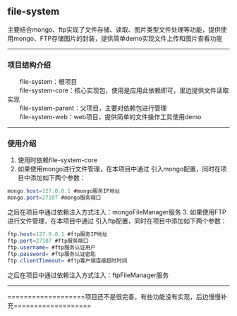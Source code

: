 

## file-system
主要结合mongo、ftp实现了文件存储、读取、图片类型文件处理等功能，提供使用mongo、FTP存储图片的封装，提供简单demo实现文件上传和图片查看功能
***
### 项目结构介绍

　　file-system：根项目  
　　file-system-core：核心实现包，使用是应用此依赖即可，里边提供文件读取实现  
　　file-system-parent：父项目，主要对依赖包进行管理  
　　file-system-web：web项目，提供简单的文件操作工具使用demo  

***
### 使用介绍

1. 使用时依赖file-system-core
2. 如果使用mongo进行文件管理，在本项目中通过 <import resource="../mongo-config.xml" />引入mongo配置，同时在项目中添加如下两个参数：
```java
mongo.host=127.0.0.1 #mongo服务IP地址
mongo.port=27107 #mongo服务端口
```
之后在项目中通过依赖注入方式注入：mongoFileManager服务
3. 如果使用FTP进行文件管理，在本项目中通过 <import resource="../ftp-config.xml" />引入ftp配置，同时在项目中添加如下两个参数：
```java
ftp.host=127.0.0.1 #ftp服务IP地址
ftp.port=27107 #ftp服务端口
ftp.username= #ftp服务认证用户
ftp.password= #ftp服务认证密匙
ftp.clientTimeout= #ftp客户端连接超时时间
```
之后在项目中通过依赖注入方式注入：ftpFileManager服务
***



===================项目还不是很完善，有些功能没有实现，后边慢慢补充===================
